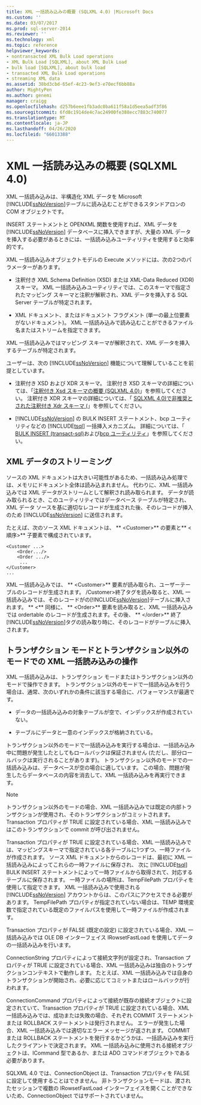 ```yaml
---
title: XML 一括読み込みの概要 (SQLXML 4.0) |Microsoft Docs
ms.custom: ''
ms.date: 03/07/2017
ms.prod: sql-server-2014
ms.reviewer: ''
ms.technology: xml
ms.topic: reference
helpviewer_keywords:
- nontransacted XML Bulk Load operations
- XML Bulk Load [SQLXML], about XML Bulk Load
- bulk load [SQLXML], about bulk load
- transacted XML Bulk Load operations
- streaming XML data
ms.assetid: 38bd3cbd-65ef-4c23-9ef3-e70ecf6bb88a
author: MightyPen
ms.author: genemi
manager: craigg
ms.openlocfilehash: d257b6eee1fb3adc0ba611f58a1d5eea5adf3f86
ms.sourcegitcommit: 6fd8c1914de4c7ac24900fe388ecc7883c740077
ms.translationtype: MT
ms.contentlocale: ja-JP
ms.lasthandoff: 04/26/2020
ms.locfileid: "66013388"
---
```

# <a name="introduction-to-xml-bulk-load-sqlxml-40"></a>XML 一括読み込みの概要 (SQLXML 4.0)
  XML 一括読み込みは、半構造化 XML データを Microsoft [!INCLUDE[ssNoVersion](../../../includes/ssnoversion-md.md)]テーブルに読み込むことができるスタンドアロンの COM オブジェクトです。  
  
 INSERT ステートメントと OPENXML 関数を使用すれば、XML データを [!INCLUDE[ssNoVersion](../../../includes/ssnoversion-md.md)] データベースに挿入できますが、大量の XML データを挿入する必要があるときには、一括読み込みユーティリティを使用すると効率的です。  
  
 XML 一括読み込みオブジェクトモデルの Execute メソッドには、次の2つのパラメーターがあります。  
  
-   注釈付き XML Schema Definition (XSD) または XML-Data Reduced (XDR) スキーマ。 XML 一括読み込みユーティリティでは、このスキーマで指定されたマッピング スキーマと注釈が解釈され、XML データを挿入する SQL Server テーブルが特定されます。  
  
-   XML ドキュメント、またはドキュメント フラグメント (単一の最上位要素がないドキュメント)。 XML 一括読み込みで読み込むことができるファイル名またはストリームを指定できます。  
  
 XML 一括読み込みではマッピング スキーマが解釈されて、XML データを挿入するテーブルが特定されます。  
  
 ユーザーは、次の [!INCLUDE[ssNoVersion](../../../includes/ssnoversion-md.md)] 機能について理解していることを前提としています。  
  
-   注釈付き XSD および XDR スキーマ。 注釈付き XSD スキーマの詳細については、「[注釈付き Xsd スキーマの概要 &#40;SQLXML 4.0&#41;](../../sqlxml/annotated-xsd-schemas/introduction-to-annotated-xsd-schemas-sqlxml-4-0.md)」を参照してください。 注釈付き XDR スキーマの詳細については、「 [SQLXML 4.0&#41;で非推奨とされた注釈付き Xdr スキーマ &#40;](../../sqlxml/annotated-xsd-schemas/annotated-xdr-schemas-deprecated-in-sqlxml-4-0.md)」を参照してください。  
  
-   [!INCLUDE[ssNoVersion](../../../includes/ssnoversion-md.md)] の BULK INSERT ステートメント、bcp ユーティリティなどの [!INCLUDE[tsql](../../../includes/tsql-md.md)] 一括挿入メカニズム。 詳細については、「 [BULK INSERT &#40;transact-sql&#41;](/sql/t-sql/statements/bulk-insert-transact-sql)および[bcp ユーティリティ](../../../tools/bcp-utility.md)」を参照してください。  
  
## <a name="streaming-of-xml-data"></a>XML データのストリーミング  
 ソースの XML ドキュメントは大きい可能性があるため、一括読み込み処理では、メモリにドキュメント全体は読み込まれません。 代わりに、XML 一括読み込みでは XML データがストリームとして解釈され読み取られます。 データが読み取られるとき、このユーティリティではデータベース テーブルが特定され、XML データ ソースを基に適切なレコードが生成された後、そのレコードが挿入のため [!INCLUDE[ssNoVersion](../../../includes/ssnoversion-md.md)] に送信されます。  
  
 たとえば、次のソース XML ドキュメントは、 ** \<Customer>** の要素と** \<順序>** 子要素で構成されています。  
  
```  
<Customer ...>  
    <Order.../>  
    <Order .../>  
     ...  
</Customer>  
...  
```  
  
 XML 一括読み込みでは、 ** \<Customer>** 要素が読み取られ、ユーザーテーブルのレコードが生成されます。 /Customer>終了タグを読み取ると、XML 一括読み込みでは、そのレコードがの[!INCLUDE[ssNoVersion](../../../includes/ssnoversion-md.md)]テーブルに挿入されます。 ** \<** 同様に、 ** \<Order>** 要素を読み取ると、XML 一括読み込みでは ordertable のレコードが生成されます。その後、 ** \</order>** 終了[!INCLUDE[ssNoVersion](../../../includes/ssnoversion-md.md)]タグの読み取り時に、そのレコードがテーブルに挿入されます。  
  
## <a name="transacted-and-nontransacted-xml-bulk-load-operations"></a>トランザクション モードとトランザクション以外のモードでの XML 一括読み込みの操作  
 XML 一括読み込みは、トランザクション モードまたはトランザクション以外のモードで操作できます。 トランザクション以外のモードで一括読み込みを行う場合は、通常、次のいずれかの条件に該当する場合に、パフォーマンスが最適です。  
  
-   データの一括読み込みの対象テーブルが空で、インデックスが作成されていない。  
  
-   テーブルにデータと一意のインデックスが格納されている。  
  
 トランザクション以外のモードで一括読み込みを実行する場合は、一括読み込み中に問題が発生したとしてもロールバックは保証されません (ただし、部分ロールバックは実行されることがあります)。 トランザクション以外のモードでの一括読み込みは、データベースが空の場合に適しています。 この場合、問題が発生したらデータベースの内容を消去して、XML 一括読み込みを再実行できます。  
  
> [!NOTE]  
>  トランザクション以外のモードの場合、XML 一括読み込みでは既定の内部トランザクションが使用され、そのトランザクションがコミットされます。 Transaction プロパティが TRUE に設定されている場合、XML 一括読み込みではこのトランザクションで commit が呼び出されません。  
  
 Transaction プロパティが TRUE に設定されている場合、XML 一括読み込みでは、マッピングスキーマで指定されている各テーブルに1つずつ、一時ファイルが作成されます。 ソース XML ドキュメントからのレコードは、最初に XML 一括読み込みによってこれらの一時ファイルに保存され、 次に [!INCLUDE[tsql](../../../includes/tsql-md.md)] BULK INSERT ステートメントによって一時ファイルから取得されて、対応するテーブルに保存されます。 一時ファイルの場所は、TempFilePath プロパティを使用して指定できます。 XML 一括読み込みで使用される [!INCLUDE[ssNoVersion](../../../includes/ssnoversion-md.md)] アカウントからは、このパスにアクセスできる必要があります。 TempFilePath プロパティが指定されていない場合は、TEMP 環境変数で指定されている既定のファイルパスを使用して一時ファイルが作成されます。  
  
 Transaction プロパティが FALSE (既定の設定) に設定されている場合、XML 一括読み込みでは OLE DB インターフェイス IRowsetFastLoad を使用してデータの一括読み込みを行います。  
  
 ConnectionString プロパティによって接続文字列が設定され、Transaction プロパティが TRUE に設定されている場合、XML 一括読み込みは独自のトランザクションコンテキストで動作します。 たとえば、XML 一括読み込みでは自身のトランザクションが開始され、必要に応じてコミットまたはロールバックが行われます。  
  
 ConnectionCommand プロパティによって接続が既存の接続オブジェクトに設定されていて、Transaction プロパティが TRUE に設定されている場合、XML 一括読み込みでは、成功または失敗の場合、それぞれ COMMIT ステートメントまたは ROLLBACK ステートメントは発行されません。 エラーが発生した場合、XML 一括読み込みでは適切なエラー メッセージが返されます。 COMMIT または ROLLBACK ステートメントを発行するかどうかは、一括読み込みを実行したクライアントで決定されます。 XML 一括読み込みに使用される接続オブジェクトは、ICommand 型であるか、または ADO コマンドオブジェクトである必要があります。  
  
 SQLXML 4.0 では、ConnectionObject は、Transaction プロパティを FALSE に設定して使用することはできません。 非トランザクションモードは、渡されたセッションで複数の IRowsetFastLoad インターフェイスを開くことができないため、ConnectionObject ではサポートされていません。  
  
  
